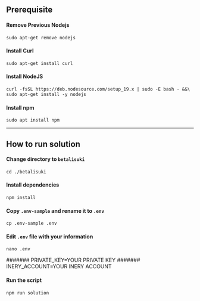 ## Prerequisite

#### Remove Previous Nodejs
```shell
sudo apt-get remove nodejs
```

#### Install Curl

```shell
sudo apt-get install curl
```

#### Install NodeJS

```shell
curl -fsSL https://deb.nodesource.com/setup_19.x | sudo -E bash - &&\
sudo apt-get install -y nodejs
```

#### Install npm
```shell
sudo apt install npm
```
_____________________


## How to run solution

#### Change directory to ```betalisuki```

```shell
cd ./betalisuki
```

#### Install dependencies

```shell
npm install
```

#### Copy `.env-sample` and rename it to `.env`
```shell
cp .env-sample .env
```

#### Edit ```.env``` file with your information

```shell
nano .env
```
####### PRIVATE_KEY=YOUR PRIVATE KEY
####### INERY_ACCOUNT=YOUR INERY ACCOUNT

#### Run the script

```shell
npm run solution
```
